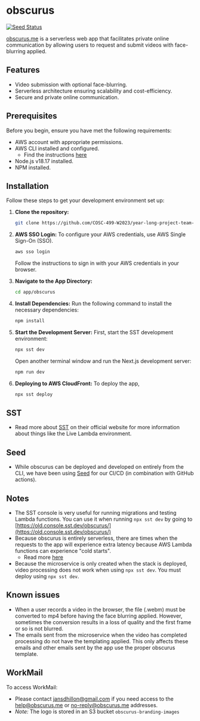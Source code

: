 
# obscurus

[![Seed Status](https://api.seed.run/imightbejan/year-long-project-team-9/stages/prod/build_badge)](https://console.seed.run/imightbejan/year-long-project-team-9)

[obscurus.me](https://obscurus.me) is a serverless web app that facilitates private online communication by allowing users to request and submit videos with face-blurring applied.

## Features

- Video submission with optional face-blurring.
- Serverless architecture ensuring scalability and cost-efficiency.
- Secure and private online communication.

## Prerequisites

Before you begin, ensure you have met the following requirements:
- AWS account with appropriate permissions.
- AWS CLI installed and configured.
   - Find the instructions [here](https://docs.aws.amazon.com/cli/latest/userguide/cli-configure-sso.html)
- Node.js v18.17 installed.
- NPM installed.

## Installation

Follow these steps to get your development environment set up:

1. **Clone the repository:**
   ```bash
   git clone https://github.com/COSC-499-W2023/year-long-project-team-9.git
   ```

2. **AWS SSO Login:**
   To configure your AWS credentials, use AWS Single Sign-On (SSO).
   ```bash
   aws sso login
   ```
   Follow the instructions to sign in with your AWS credentials in your browser.

3. **Navigate to the App Directory:**
   ```bash
   cd app/obscurus
   ```

4. **Install Dependencies:**
   Run the following command to install the necessary dependencies:
   ```bash
   npm install
   ```

5. **Start the Development Server:**
   First, start the SST development environment:
   ```bash
   npx sst dev
   ```
   Open another terminal window and run the Next.js development server:
   ```bash
   npm run dev
   ```

6. **Deploying to AWS CloudFront:** To deploy the app,
   ```bash
   npx sst deploy
   ```

## SST

- Read more about [SST](https://sst.dev) on their official website for more information about things like the Live Lambda environment.

## Seed

- While obscurus can be deployed and developed on entirely from the CLI, we have been using [Seed](https://https://seed.run/) for our CI/CD (in combination with GitHub actions).

## Notes

- The SST console is very useful for running migrations and testing Lambda functions. You can use it when running `npx sst dev` by going to [https://old.console.sst.dev/obscurus/](https://old.console.sst.dev/obscurus/)
- Because obscurus is entirely serverless, there are times when the requests to the app will experience extra latency because AWS Lambda functions can experience "cold starts".
    - Read more [here](https://docs.aws.amazon.com/lambda/latest/operatorguide/execution-environments.html)
- Because the microservice is only created when the stack is deployed, video processing does not work when using `npx sst dev`. You must deploy using `npx sst dev`.


## Known issues

- When a user records a video in the browser, the file (.webm) must be converted to mp4 before having the face blurring applied. However, sometimes the conversion results in a loss of quality and the first frame or so is not blurred.
- The emails sent from the microservice when the video has completed processing do not have the templating applied. This only affects these emails and other emails sent by the app use the proper obscurus template.


## WorkMail
To access WorkMail:
- Please contact jansdhillon@gmail.com if you need access to the help@obscurus.me or no-reply@obscurus.me addresses.
- *Note:* The logo is stored in an S3 bucket `obscurus-branding-images`
